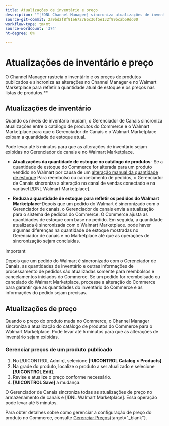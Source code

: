 ```yaml
---
title: Atualizações de inventário e preço
description: '"[!DNL Channel Manager] sincroniza atualizações de inventário e preço entre a loja do Commerce e [!DNL Walmart Marketplace] para gerenciar suas operações de canal de vendas com o administrador de comércio"'
source-git-commit: 2a9bd2f8f91e672786c36f5e132f99bcab59dd00
workflow-type: tm+mt
source-wordcount: '374'
ht-degree: 0%

---
```



# Atualizações de inventário e preço

O Channel Manager rastreia o inventário e os preços de produtos publicados e sincroniza as alterações no Channel Manager e no Walmart Marketplace para refletir a quantidade atual de estoque e os preços nas listas de produtos.**

## Atualizações de inventário

Quando os níveis de inventário mudam, o Gerenciador de Canais sincroniza atualizações entre o catálogo de produtos do Commerce e o Walmart Marketplace para que o Gerenciador de Canais e o Walmart Marketplace exibam a quantidade de estoque atual.

Pode levar até 5 minutos para que as alterações de inventário sejam exibidas no Gerenciador de canais e no Walmart Marketplace.

* **Atualizações da quantidade de estoque no catálogo de produtos**- Se a quantidade de estoque do Commerce for alterada para um produto vendido no Walmart por causa de um [alteração manual da quantidade de estoque](https://docs.magento.com/user-guide/catalog/inventory-product-quantity.html) Para reembolso ou cancelamento de pedidos, o Gerenciador de Canais sincroniza a alteração no canal de vendas conectado e na variável [!DNL Walmart Marketplace].

* **Reduza a quantidade de estoque para refletir os pedidos do Walmart Marketplace**-Depois que um pedido do Walmart é sincronizado com o Gerenciador de canais, o Gerenciador de canais envia a atualização para o sistema de pedidos do Commerce. O Commerce ajusta as quantidades de estoque com base no pedido. Em seguida, a quantidade atualizada é sincronizada com o Walmart Marketplace. pode haver algumas diferenças na quantidade de estoque mostradas no Gerenciador de canais e no Marketplace até que as operações de sincronização sejam concluídas.

>[!IMPORTANT]
>
> Depois que um pedido do Walmart é sincronizado com o Gerenciador de Canais, as quantidades de inventário e outras informações de processamento de pedidos são atualizadas somente para reembolsos e cancelamentos iniciados do Commerce. Se um pedido for reembolsado ou cancelado do Walmart Marketplace, processe a alteração do Commerce para garantir que as quantidades do inventário do Commerce e as informações do pedido sejam precisas.

## Atualizações de preço

Quando o preço do produto muda no Commerce, o Channel Manager sincroniza a atualização do catálogo de produtos do Commerce para o Walmart Marketplace. Pode levar até 5 minutos para que as alterações de inventário sejam exibidas.

### Gerenciar preços de um produto publicado

1. No [!UICONTROL Admin], selecione **[!UICONTROL Catalog > Products]**.
1. Na grade do produto, localize o produto a ser atualizado e selecione **[!UICONTROL Edit]**.
1. Revise e atualize o preço conforme necessário.
1. **[!UICONTROL Save]** a mudança.

O Gerenciador de Canais sincroniza todas as atualizações de preço no armazenamento de canais e [!DNL Walmart Marketplace]. Essa operação pode levar até 5 minutos.

Para obter detalhes sobre como gerenciar a configuração de preço do produto no Commerce, consulte [Gerenciar Preços](https://docs.magento.com/user-guide/catalog/pricing.html){target=&quot;_blank&quot;}.
